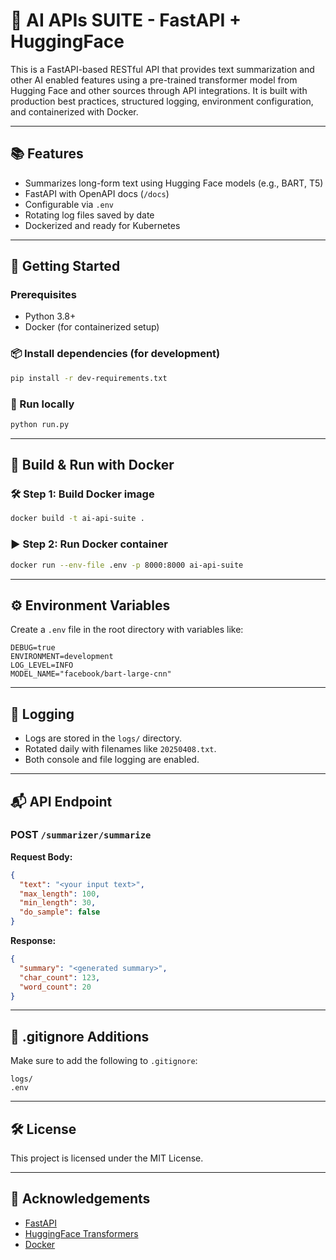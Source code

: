 # 🤖 AI APIs SUITE - FastAPI + HuggingFace

This is a FastAPI-based RESTful API that provides text summarization and other AI enabled features using a pre-trained transformer model from Hugging Face and other sources through API integrations. It is built with production best practices, structured logging, environment configuration, and containerized with Docker.

---

## 📚 Features

- Summarizes long-form text using Hugging Face models (e.g., BART, T5)
- FastAPI with OpenAPI docs (`/docs`)
- Configurable via `.env`
- Rotating log files saved by date
- Dockerized and ready for Kubernetes

---

## 🚀 Getting Started

### Prerequisites
- Python 3.8+
- Docker (for containerized setup)

### 📦 Install dependencies (for development)
```bash
pip install -r dev-requirements.txt
```

### 🧪 Run locally
```bash
python run.py
```

---

## 🐳 Build & Run with Docker

### 🛠️ Step 1: Build Docker image
```bash
docker build -t ai-api-suite .
```

### ▶️ Step 2: Run Docker container
```bash
docker run --env-file .env -p 8000:8000 ai-api-suite
```

---

## ⚙️ Environment Variables
Create a `.env` file in the root directory with variables like:
```env
DEBUG=true
ENVIRONMENT=development
LOG_LEVEL=INFO
MODEL_NAME="facebook/bart-large-cnn"
```

---

## 📝 Logging
- Logs are stored in the `logs/` directory.
- Rotated daily with filenames like `20250408.txt`.
- Both console and file logging are enabled.

---

## 📬 API Endpoint
### POST `/summarizer/summarize`
**Request Body:**
```json
{
  "text": "<your input text>",
  "max_length": 100,
  "min_length": 30,
  "do_sample": false
}
```

**Response:**
```json
{
  "summary": "<generated summary>",
  "char_count": 123,
  "word_count": 20
}
```

---

## 🧼 .gitignore Additions
Make sure to add the following to `.gitignore`:
```
logs/
.env
```

---

## 🛠️ License
This project is licensed under the MIT License.

---

## 🙌 Acknowledgements
- [FastAPI](https://fastapi.tiangolo.com/)
- [HuggingFace Transformers](https://huggingface.co/transformers/)
- [Docker](https://www.docker.com/)